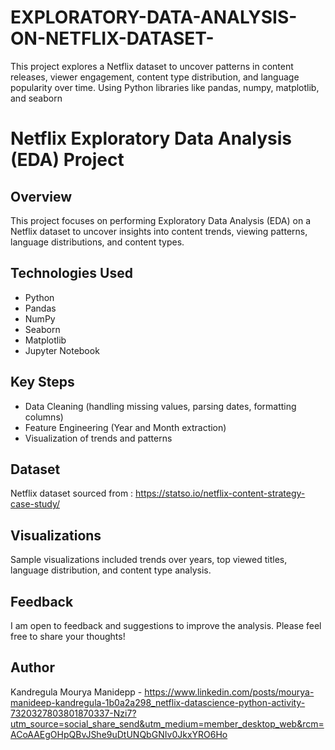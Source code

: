# EXPLORATORY-DATA-ANALYSIS-ON-NETFLIX-DATASET-
This project explores a Netflix dataset to uncover patterns in content releases, viewer engagement, content type distribution, and language popularity over time.  Using Python libraries like pandas, numpy, matplotlib, and seaborn

# Netflix Exploratory Data Analysis (EDA) Project

## Overview
This project focuses on performing Exploratory Data Analysis (EDA) on a Netflix dataset to uncover insights into content trends, viewing patterns, language distributions, and content types.

## Technologies Used
- Python
- Pandas
- NumPy
- Seaborn
- Matplotlib
- Jupyter Notebook

## Key Steps
- Data Cleaning (handling missing values, parsing dates, formatting columns)
- Feature Engineering (Year and Month extraction)
- Visualization of trends and patterns

## Dataset
Netflix dataset sourced from : https://statso.io/netflix-content-strategy-case-study/ 

## Visualizations
Sample visualizations included trends over years, top viewed titles, language distribution, and content type analysis.

## Feedback
I am open to feedback and suggestions to improve the analysis. Please feel free to share your thoughts!

## Author
Kandregula Mourya Manidepp - https://www.linkedin.com/posts/mourya-manideep-kandregula-1b0a2a298_netflix-datascience-python-activity-7320327803801870337-Nzi7?utm_source=social_share_send&utm_medium=member_desktop_web&rcm=ACoAAEgOHpQBvJShe9uDtUNQbGNIv0JkxYRO6Ho
